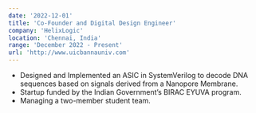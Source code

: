 ```yaml
---
date: '2022-12-01'
title: 'Co-Founder and Digital Design Engineer'
company: 'HelixLogic'
location: 'Chennai, India'
range: 'December 2022 - Present'
url: 'http://www.uicbannauniv.com'
---
```


- Designed and Implemented an ASIC in SystemVerilog to decode DNA sequences based on signals derived from a Nanopore Membrane.
- Startup funded by the Indian Government’s BIRAC EYUVA program.
- Managing a two-member student team.
